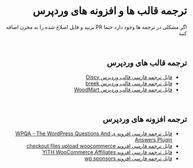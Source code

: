 <div dir="rtl">

# ترجمه قالب ها و افزونه های وردپرس

  اگر مشکلی در ترجمه ها وجود دارد حتما  PR بزنید و فایل اصلاح شده را به مخزن اضافه کنید

  <br />
  
## ترجمه قالب های وردپرس

- [فایل ترجمه فارسی قالب وردپرس Discy](https://github.com/amirshnll/PO-wordpress-translate/raw/main/discy-fa_IR.po)
- [فایل ترجمه فارسی قالب وردپرس breek](https://github.com/amirshnll/PO-wordpress-translate/raw/main/breek-fa_IR.po)
- [فایل ترجمه فارسی قالب وردپرس WoodMart](https://github.com/amirshnll/PO-wordpress-translate/raw/main/woodmart-fa_IR.po)

<br />
  
## ترجمه افزونه های وردپرس

- [فایل ترجمه فارسی افزونه ی WPQA - The WordPress Questions And Answers Plugin](https://github.com/amirshnll/PO-wordpress-translate/raw/main/wpqa-fa_IR.po)
- [فایل ترجمه فارسی افزونه checkout files upload woocommerce](https://github.com/amirshnll/PO-wordpress-translate/raw/main/checkout-files-upload-woocommerce-fa_IR.po)
- [فایل ترجمه فارسی افزونه YITH WooCommerce Affiliates](https://github.com/amirshnll/PO-wordpress-translate/raw/main/yith-woocommerce-affiliates-fa_IR.po)
- [فایل ترجمه فارسی افزونه wp sponsors](https://github.com/amirshnll/PO-wordpress-translate/raw/main/wp-sponsors-fa_IR.po)
  
</div>
